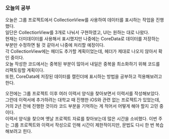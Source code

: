 ### 오늘의 공부

오늘은 그룹 프로젝트에서 CollectionView를 사용하여 데이터를 표시하는 작업을 진행했다.<br>
일단은 CollectionView를 3개로 나눠서 구현하였고, UI는 원하는 대로 나왔다.<br>
현재는 더미데이터를 사용해서 표시했지만 나중에는 CoreData로 데이터를 저장하는 부분만 수정하면 될 것 같아서 나중에 처리할 예정이다.<br>
각 CollectionView에는 헤더도 추가할 계획이었는데, 헤더가 제대로 나오지 않아서 확인 중이다.<br>
오늘 작성한 코드에서는 중복된 부분이 많아서 내일은 중복을 최소화하기 위해 코드를 리팩토링할 계획이다.<br>
또한, CoreData에 저장된 데이터를 캘린더에 표시하는 방법을 공부하고 적용해보려고 한다.<br>

오전에는 그룹 프로젝트 이후 여러 이력서 양식을 찾아보면서 이력서를 작성해보았다.<br>
그런데 이력서에 추가하려는 대학교 때 진행한 iOS와 관련 없는 프로젝트가 있었는데, 거의 2년 전에 진행한 것이라 코드 부분을 기억하는 게 적어서 어떻게 해야 할지 고민 중이다.<br>
이력서 양식을 찾으며 옛날 프로젝트 자료를 찾아보는데 많은 시간을 소비했다. 이번 주는 그룹 프로젝트와 이력서 작성으로 인해 시간이 제한적이지만, 문법도 다시 한 번 복습해보려고 힌다.<br>
